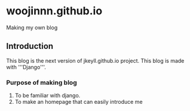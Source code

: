 # woojinnn.github.io
Making my own blog

## Introduction
This blog is the next version of jkeyll.github.io project.
This blog is made with '''Django'''.  

### Purpose of making blog
1. To be familiar with django.
2. To make an homepage that can easily introduce me
